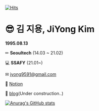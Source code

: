 [![Hits](https://hits.seeyoufarm.com/api/count/incr/badge.svg?url=https%3A%2F%2Fgithub.com%2Fjiyong1&count_bg=%2379C83D&title_bg=%23555555&icon=&icon_color=%23E7E7E7&title=hits&edge_flat=false)](https://hits.seeyoufarm.com)

# 😎 김 지용, JiYong Kim

**1995.08.13**

✏ **Seoultech** (14.03 ~ 21.02)

💻 **SSAFY** (21.01~)

✉ jyong9591@gmail.com

🧐 [Notion](https://www.notion.so/c0736abeca144edab3de8b6d97ce6957)

🚧 [blog](https://jiyong1.github.io/)(Under construction..)

[![Anurag's GitHub stats](https://github-readme-stats.vercel.app/api?username=jiyong1&show_icons=true&theme=radical)](https://github.com/anuraghazra/github-readme-stats)
